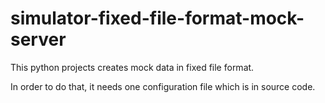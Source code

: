 # simulator-fixed-file-format-mock-server
This python projects creates mock data in fixed file format.

In order to do that, it needs one configuration file which is in source code.
